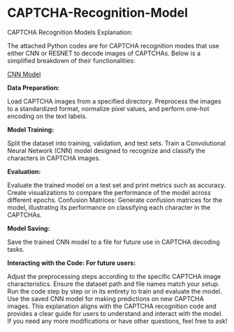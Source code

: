 # CAPTCHA-Recognition-Model

CAPTCHA Recognition Models Explanation:

The attached Python codes are for CAPTCHA recognition modes that use either CNN or RESNET to decode images of CAPTCHAs. Below is a simplified breakdown of their functionalities:

<ins>CNN Model</ins>

<strong>Data Preparation:</strong>

Load CAPTCHA images from a specified directory.
Preprocess the images to a standardized format, normalize pixel values, and perform one-hot encoding on the text labels.

<strong>Model Training:</strong>

Split the dataset into training, validation, and test sets.
Train a Convolutional Neural Network (CNN) model designed to recognize and classify the characters in CAPTCHA images.

<strong>Evaluation:</strong>

Evaluate the trained model on a test set and print metrics such as accuracy.
Create visualizations to compare the performance of the model across different epochs.
Confusion Matrices:
Generate confusion matrices for the model, illustrating its performance on classifying each character in the CAPTCHAs.

<strong>Model Saving:</strong>

Save the trained CNN model to a file for future use in CAPTCHA decoding tasks.

<strong>Interacting with the Code: For future users:</strong>

Adjust the preprocessing steps according to the specific CAPTCHA image characteristics.
Ensure the dataset path and file names match your setup.
Run the code step by step or in its entirety to train and evaluate the model.
Use the saved CNN model for making predictions on new CAPTCHA images.
This explanation aligns with the CAPTCHA recognition code and provides a clear guide for users to understand and interact with the model. If you need any more modifications or have other questions, feel free to ask!

